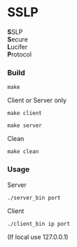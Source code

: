 # SSLP
<b>S</b>SLP<br />
<b>S</b>ecure<br />
<b>L</b>ucifer<br />
<b>P</b>rotocol<br />


### Build ###
```shell
make
```

Client or Server only
```shell
make client
```
```shell
make server
```
Clean
```shell
make clean
```
### Usage ###
Server
```shell
./server_bin port
```
Client
```shell
./client_bin ip port
```
(If local use 127.0.0.1)
